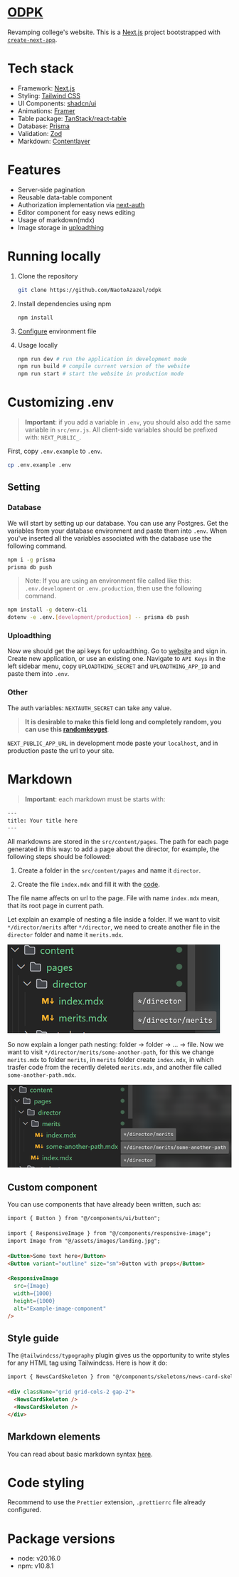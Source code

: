 # [ODPK](https://odpk.vercel.app/)

Revamping college's website. This is a [Next.js](https://nextjs.org/) project bootstrapped with [`create-next-app`](https://github.com/vercel/next.js/tree/canary/packages/create-next-app).

# Tech stack

- Framework: [Next.js](https://nextjs.org)
- Styling: [Tailwind CSS](https://tailwindcss.com/)
- UI Components: [shadcn/ui](https://ui.shadcn.com/)
- Animations: [Framer](https://www.framer.com/motion/)
- Table package: [TanStack/react-table](https://tanstack.com/table/latest)
- Database: [Prisma](https://www.prisma.io/)
- Validation: [Zod](https://zod.dev)
- Markdown: [Contentlayer](https://contentlayer.dev/)

# Features

- Server-side pagination
- Reusable data-table component
- Authorization implementation via [next-auth](https://next-auth.js.org/)
- Editor component for easy news editing
- Usage of markdown(mdx)
- Image storage in [uploadthing](https://uploadthing.com/)

# Running locally

1. Clone the repository

   ```bash
   git clone https://github.com/NaotoAzazel/odpk
   ```

2. Install dependencies using npm
   ```bash
   npm install
   ```
3. [Configure](#customizing-env) environment file

4. Usage locally
   ```bash
   npm run dev # run the application in development mode
   npm run build # compile current version of the website
   npm run start # start the website in production mode
   ```

# Customizing .env

> **Important**: if you add a variable in `.env`, you should also add the same variable in `src/env.js`. All client-side variables should be prefixed with: `NEXT_PUBLIC_`.

First, copy `.env.example` to `.env`.

```bash
cp .env.example .env
```

## Setting

### Database

We will start by setting up our database. You can use any Postgres. Get the variables from your database environment and paste them into `.env`. When you've inserted all the variables associated with the database use the following command.

```bash
npm i -g prisma
prisma db push
```

> Note: If you are using an environment file called like this: `.env.development` or `.env.production`, then use the following command.

```bash
npm install -g dotenv-cli
dotenv -e .env.[development/production] -- prisma db push
```

### Uploadthing

Now we should get the api keys for uploadthing. Go to [website](https://uploadthing.com/) and sign in. Create new application, or use an existing one. Navigate to `API Keys` in the left sidebar menu, copy `UPLOADTHING_SECRET` and `UPLOADTHING_APP_ID` and paste them into `.env`.

### Other

The auth variables: `NEXTAUTH_SECRET` can take any value.

> **It is desirable to make this field long and completely random, you can use this [randomkeyget](https://randomkeygen.com/)**.

`NEXT_PUBLIC_APP_URL` in development mode paste your `localhost`, and in production paste the url to your site.

# Markdown

> **Important**: each markdown must be starts with:

```html
---
title: Your title here
---
```

All markdowns are stored in the `src/content/pages`. The path for each page generated in this way: to add a page about the director, for example, the following steps should be followed:

1. Create a folder in the `src/content/pages` and name it `director`.

2. Create the file `index.mdx` and fill it with the [code](#markdown-elements).

The file name affects on url to the page. File with name `index.mdx` mean, that its root page in current path.

Let explain an example of nesting a file inside a folder. If we want to visit `*/director/merits` after `*/director`, we need to create another file in the `director` folder and name it `merits.mdx`.

![explanation-1](./public/images/explanation-1.png)

So now explain a longer path nesting: folder -> folder -> ... -> file. Now we want to visit `*/director/merits/some-another-path`, for this we change `merits.mdx` to folder `merits`, in `merits` folder create `index.mdx`, in which trasfer code from the recently deleted `merits.mdx`, and another file called `some-another-path.mdx`.

![explanation-2](./public/images/explanation-2.png)

## Custom component

You can use components that have already been written, such as:

```md
import { Button } from "@/components/ui/button";

import { ResponsiveImage } from "@/components/responsive-image";
import Image from "@/assets/images/landing.jpg";

<Button>Some text here</Button>
<Button variant="outline" size="sm">Button with props</Button>

<ResponsiveImage 
  src={Image} 
  width={1000} 
  height={1000} 
  alt="Example-image-component"
/>
```

## Style guide

The `@tailwindcss/typography` plugin gives us the opportunity to write styles for any HTML tag using Tailwindcss. Here is how it do:

```html
import { NewsCardSkeleton } from "@/components/skeletons/news-card-skeleton";

<div className="grid grid-cols-2 gap-2">
  <NewsCardSkeleton />
  <NewsCardSkeleton />
</div>
```

## Markdown elements

You can read about basic markdown syntax [here](https://docs.github.com/en/get-started/writing-on-github/getting-started-with-writing-and-formatting-on-github/basic-writing-and-formatting-syntax).

# Code styling

Recommend to use the `Prettier` extension, `.prettierrc` file already configured.

# Package versions

- node: v20.16.0
- npm: v10.8.1
